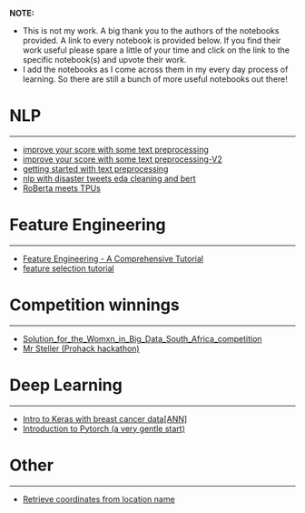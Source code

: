 **NOTE:**  

- This is not my work. A big thank you to the authors of the notebooks provided. A link to every notebook is provided below. If you find their work useful please spare a little of your time and click on the link to the specific notebook(s) and upvote their work.  
- I add the notebooks as I come across them in my every day process of learning. So there are still a bunch of more useful notebooks out there!


# NLP

-----

- [improve your score with some text preprocessing](https://www.kaggle.com/theoviel/improve-your-score-with-some-text-preprocessing)
- [improve your score with some text preprocessing-V2](https://www.kaggle.com/theoviel/improve-your-score-with-text-preprocessing-v2)
- [getting started with text preprocessing](https://www.kaggle.com/sudalairajkumar/getting-started-with-text-preprocessing)
- [nlp with disaster tweets eda cleaning and bert](https://www.kaggle.com/gunesevitan/nlp-with-disaster-tweets-eda-cleaning-and-bert)
- [RoBerta meets TPUs](https://www.kaggle.com/yassinealouini/roberta-meets-tpus)


# Feature Engineering

---------------------

- [Feature Engineering - A Comprehensive Tutorial](https://www.kaggle.com/pavansanagapati/feature-engineering-a-comprehensive-tutorial)
- [feature selection tutorial](https://www.kaggle.com/jonas0/feature-selection-tutorial)



# Competition winnings

-------

- [Solution_for_the_Womxn_in_Big_Data_South_Africa_competition](https://www.linkedin.com/in/lucillekaleha/)
- [Mr Steller (Prohack hackathon)](https://www.kaggle.com/adakibet/mr-steller-prohack-hackathon)



# Deep Learning

---------------
- [Intro to Keras with breast cancer data[ANN]](https://www.kaggle.com/thebrownviking20/intro-to-keras-with-breast-cancer-data-ann)
- [Introduction to Pytorch (a very gentle start)](https://www.kaggle.com/frtgnn/introduction-to-pytorch-a-very-gentle-start)


# Other

-------

- [Retrieve coordinates from location name](https://www.linkedin.com/in/muthomi-ted/)

